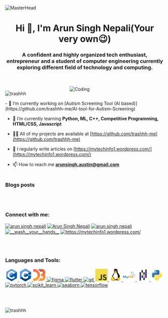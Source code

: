 
![MasterHead](https://64.media.tumblr.com/c5543874b9cbe98da1d20945a45e989b/tumblr_o5a5r9Z9O71tvppquo1_r1_1280.gif)
<h1 align="center">Hi 👋, I'm Arun Singh Nepali(Your very own😉)</h1>
<h3 align="center">A confident and highly organized tech enthusiast, entrepreneur and a student of computer engineering currently exploring different field of technology and computing.</h3><br><br>
<img align="right" alt="Coding" width="300" src="https://instagram.fktm14-1.fna.fbcdn.net/v/t51.2885-19/258035979_723054581987729_8395816863074444653_n.jpg?stp=dst-jpg_s320x320&_nc_ht=instagram.fktm14-1.fna.fbcdn.net&_nc_cat=105&_nc_ohc=uJykHw1c2ScAX-of5dy&edm=AOQ1c0wBAAAA&ccb=7-5&oh=00_AfDcPFG7ngQt3kXmIzR9Ay-9KafnQakqZ-IKV2bICzfQ8A&oe=64F2C76B&_nc_sid=8b3546">

<div class="flex-container">
<div class="flex-child mag">
<p align="left"> <img src="https://komarev.com/ghpvc/?username=trashhh&label=Profile%20views&color=0e75b6&style=flat" alt="trashhh" /> </p>
</div>
  <div class="flex-child gre">
- 🔭 I’m currently working on [Autism Screening Tool (AI based)](https://github.com/trashhh-me/AI-tool-for-Autism-Screening)

- 🌱 I’m currently learning **Python, ML, C++, Competitive Programming, HTML/CSS, Javascript**

- 👨‍💻 All of my projects are available at [https://github.com/trashhh-me](https://github.com/trashhh-me)

- 📝 I regularly write articles on [https://mytechinfo1.wordpress.com/](https://mytechinfo1.wordpress.com/)

- 📫 How to reach me **arunsingh.austin@gmail.com** <br><br>
</div>
</div>

### Blogs posts
<!-- BLOG-POST-LIST:START -->
<!-- BLOG-POST-LIST:END -->
<br><br>

<h3 align="left">Connect with me:</h3>
<p align="left">
<a href="https://linkedin.com/in/arun singh nepali" target="blank"><img align="center" src="https://raw.githubusercontent.com/rahuldkjain/github-profile-readme-generator/master/src/images/icons/Social/linked-in-alt.svg" alt="arun singh nepali" height="30" width="40" /></a>
<a href="https://kaggle.com/arun singh" target="blank"><img align="center" src="https://raw.githubusercontent.com/rahuldkjain/github-profile-readme-generator/master/src/images/icons/Social/kaggle.svg" alt="Arun Singh Nepali" height="30" width="40" /></a>
<a href="https://fb.com/arunsingh.nepali/" target="blank"><img align="center" src="https://raw.githubusercontent.com/rahuldkjain/github-profile-readme-generator/master/src/images/icons/Social/facebook.svg" alt="arun singh nepali" height="30" width="40" /></a>
<a href="https://instagram.com/__wash__your__hands__" target="blank"><img align="center" src="https://raw.githubusercontent.com/rahuldkjain/github-profile-readme-generator/master/src/images/icons/Social/instagram.svg" alt="__wash__your__hands__" height="30" width="40" /></a>
<a href="/https://mytechinfo1.wordpress.com/" target="blank"><img align="center" src="https://raw.githubusercontent.com/rahuldkjain/github-profile-readme-generator/master/src/images/icons/Social/rss.svg" alt="https://mytechinfo1.wordpress.com/" height="30" width="40" /></a>
</p>
<br><br>
<h3 align="left">Languages and Tools:</h3>
<p align="left"> <a href="https://www.cprogramming.com/" target="_blank" rel="noreferrer"> <img src="https://raw.githubusercontent.com/devicons/devicon/master/icons/c/c-original.svg" alt="c" width="40" height="40"/> </a> <a href="https://www.w3schools.com/cpp/" target="_blank" rel="noreferrer"> <img src="https://raw.githubusercontent.com/devicons/devicon/master/icons/cplusplus/cplusplus-original.svg" alt="cplusplus" width="40" height="40"/> </a> <a href="https://d3js.org/" target="_blank" rel="noreferrer"> <img src="https://raw.githubusercontent.com/devicons/devicon/master/icons/d3js/d3js-original.svg" alt="d3js" width="40" height="40"/> </a> <a href="https://www.figma.com/" target="_blank" rel="noreferrer"> <img src="https://www.vectorlogo.zone/logos/figma/figma-icon.svg" alt="figma" width="40" height="40"/> </a> <a href="https://flutter.dev" target="_blank" rel="noreferrer"> <img src="https://www.vectorlogo.zone/logos/flutterio/flutterio-icon.svg" alt="flutter" width="40" height="40"/> </a> <a href="https://git-scm.com/" target="_blank" rel="noreferrer"> <img src="https://www.vectorlogo.zone/logos/git-scm/git-scm-icon.svg" alt="git" width="40" height="40"/> </a> <a href="https://developer.mozilla.org/en-US/docs/Web/JavaScript" target="_blank" rel="noreferrer"> <img src="https://raw.githubusercontent.com/devicons/devicon/master/icons/javascript/javascript-original.svg" alt="javascript" width="40" height="40"/> </a> <a href="https://www.linux.org/" target="_blank" rel="noreferrer"> <img src="https://raw.githubusercontent.com/devicons/devicon/master/icons/linux/linux-original.svg" alt="linux" width="40" height="40"/> </a> <a href="https://www.mysql.com/" target="_blank" rel="noreferrer"> <img src="https://raw.githubusercontent.com/devicons/devicon/master/icons/mysql/mysql-original-wordmark.svg" alt="mysql" width="40" height="40"/> </a> <a href="https://pandas.pydata.org/" target="_blank" rel="noreferrer"> <img src="https://raw.githubusercontent.com/devicons/devicon/2ae2a900d2f041da66e950e4d48052658d850630/icons/pandas/pandas-original.svg" alt="pandas" width="40" height="40"/> </a> <a href="https://www.python.org" target="_blank" rel="noreferrer"> <img src="https://raw.githubusercontent.com/devicons/devicon/master/icons/python/python-original.svg" alt="python" width="40" height="40"/> </a> <a href="https://pytorch.org/" target="_blank" rel="noreferrer"> <img src="https://www.vectorlogo.zone/logos/pytorch/pytorch-icon.svg" alt="pytorch" width="40" height="40"/> </a> <a href="https://scikit-learn.org/" target="_blank" rel="noreferrer"> <img src="https://upload.wikimedia.org/wikipedia/commons/0/05/Scikit_learn_logo_small.svg" alt="scikit_learn" width="40" height="40"/> </a> <a href="https://seaborn.pydata.org/" target="_blank" rel="noreferrer"> <img src="https://seaborn.pydata.org/_images/logo-mark-lightbg.svg" alt="seaborn" width="40" height="40"/> </a> <a href="https://www.tensorflow.org" target="_blank" rel="noreferrer"> <img src="https://www.vectorlogo.zone/logos/tensorflow/tensorflow-icon.svg" alt="tensorflow" width="40" height="40"/> </a> </p>

<br><br>
<p><img align="center" src="https://github-readme-streak-stats.herokuapp.com/?user=trashhh&" alt="trashhh" /></p>
